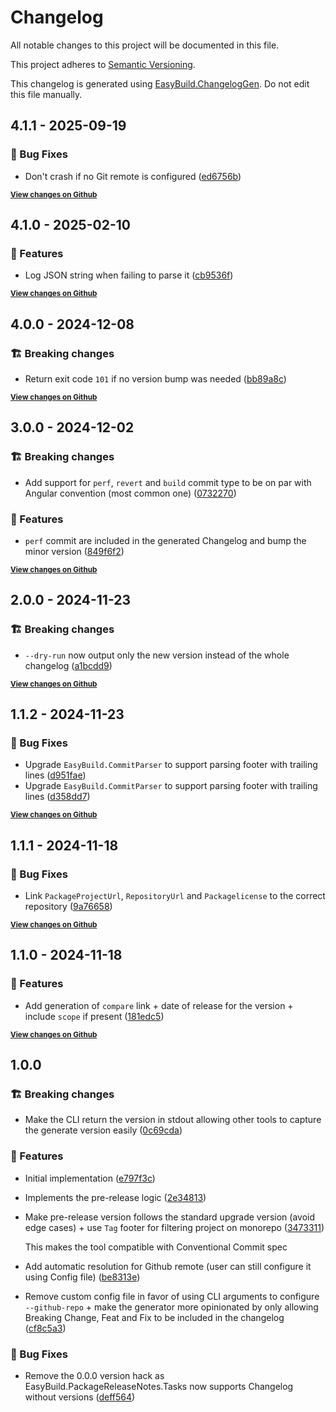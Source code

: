 # Changelog

All notable changes to this project will be documented in this file.

This project adheres to [Semantic Versioning](https://semver.org/spec/v2.0.0.html).

This changelog is generated using [EasyBuild.ChangelogGen](https://github.com/easybuild-org/EasyBuild.ChangelogGen). Do not edit this file manually.

<!-- EasyBuild: START -->
<!-- last_commit_released: ed6756bcd0aa2f4d1c624dbcb278006b617f5585 -->
<!-- EasyBuild: END -->

## 4.1.1 - 2025-09-19

### 🐞 Bug Fixes

* Don't crash if no Git remote is configured ([ed6756b](https://github.com/easybuild-org/EasyBuild.ChangelogGen/commit/ed6756bcd0aa2f4d1c624dbcb278006b617f5585))

<strong><small>[View changes on Github](https://github.com/easybuild-org/EasyBuild.ChangelogGen/compare/94d7305e6f5d89e7b1331b967d4642a67c0d37fb..ed6756bcd0aa2f4d1c624dbcb278006b617f5585)</small></strong>

## 4.1.0 - 2025-02-10

### 🚀 Features

* Log JSON string when failing to parse it ([cb9536f](https://github.com/easybuild-org/EasyBuild.ChangelogGen/commit/cb9536f440d28664b783069ac86ade199ea53885))

<strong><small>[View changes on Github](https://github.com/easybuild-org/EasyBuild.ChangelogGen/compare/bb89a8cc6780595338c6e88514ca0011f6b142af..94d7305e6f5d89e7b1331b967d4642a67c0d37fb)</small></strong>

## 4.0.0 - 2024-12-08

### 🏗️ Breaking changes

* Return exit code `101` if no version bump was needed ([bb89a8c](https://github.com/easybuild-org/EasyBuild.ChangelogGen/commit/bb89a8cc6780595338c6e88514ca0011f6b142af))

<strong><small>[View changes on Github](https://github.com/easybuild-org/EasyBuild.ChangelogGen/compare/5e0fde2b8169e81a247ed2b99d562fb1b0be95f2..bb89a8cc6780595338c6e88514ca0011f6b142af)</small></strong>

## 3.0.0 - 2024-12-02

### 🏗️ Breaking changes

* Add support for `perf`, `revert` and `build` commit type to be on par with Angular convention (most common one) ([0732270](https://github.com/easybuild-org/EasyBuild.ChangelogGen/commit/07322707bdd9d77d40d63edca22c80ac00933863))

### 🚀 Features

* `perf` commit are included in the generated Changelog and bump the minor version ([849f6f2](https://github.com/easybuild-org/EasyBuild.ChangelogGen/commit/849f6f225fcf3676e30b8cc014d633885a50ba6f))

<strong><small>[View changes on Github](https://github.com/easybuild-org/EasyBuild.ChangelogGen/compare/a1bcdd9b87760bc746889681be33388b5e34c33e..5e0fde2b8169e81a247ed2b99d562fb1b0be95f2)</small></strong>

## 2.0.0 - 2024-11-23

### 🏗️ Breaking changes

* `--dry-run` now output only the new version instead of the whole changelog ([a1bcdd9](https://github.com/easybuild-org/EasyBuild.ChangelogGen/commit/a1bcdd9b87760bc746889681be33388b5e34c33e))

<strong><small>[View changes on Github](https://github.com/easybuild-org/EasyBuild.ChangelogGen/compare/d358dd739e2c0d9efa17491102a2fc80ef9494f1..a1bcdd9b87760bc746889681be33388b5e34c33e)</small></strong>

## 1.1.2 - 2024-11-23

### 🐞 Bug Fixes

* Upgrade `EasyBuild.CommitParser` to support parsing footer with trailing lines ([d951fae](https://github.com/easybuild-org/EasyBuild.ChangelogGen/commit/d951fae25d5563722ab063804cee2aa4e516f297))
* Upgrade `EasyBuild.CommitParser` to support parsing footer with trailing lines ([d358dd7](https://github.com/easybuild-org/EasyBuild.ChangelogGen/commit/d358dd739e2c0d9efa17491102a2fc80ef9494f1))

<strong><small>[View changes on Github](https://github.com/easybuild-org/EasyBuild.ChangelogGen/compare/9a766589b3166ec918c25e7e5db3b947e8be0300..d358dd739e2c0d9efa17491102a2fc80ef9494f1)</small></strong>

## 1.1.1 - 2024-11-18

### 🐞 Bug Fixes

* Link `PackageProjectUrl`, `RepositoryUrl` and `Packagelicense` to the correct repository ([9a76658](https://github.com/easybuild-org/EasyBuild.ChangelogGen/commit/9a766589b3166ec918c25e7e5db3b947e8be0300))

<strong><small>[View changes on Github](https://github.com/easybuild-org/EasyBuild.ChangelogGen/compare/181edc555c6cd39c10efbe7ed73443e3078f45d2..9a766589b3166ec918c25e7e5db3b947e8be0300)</small></strong>

## 1.1.0 - 2024-11-18

### 🚀 Features

* Add generation of `compare` link + date of release for the version + include `scope` if present ([181edc5](https://github.com/easybuild-org/EasyBuild.ChangelogGen/commit/181edc555c6cd39c10efbe7ed73443e3078f45d2))

<strong><small>[View changes on Github](https://github.com/easybuild-org/EasyBuild.ChangelogGen/compare/62c8d027fa9664603a7a06562dd33de2d5fdd55b..181edc555c6cd39c10efbe7ed73443e3078f45d2)</small></strong>

## 1.0.0

### 🏗️ Breaking changes

* Make the CLI return the version in stdout allowing other tools to capture the generate version easily ([0c69cda](https://github.com/easybuild-org/EasyBuild.ChangelogGen/commit/0c69cdabc0c852f93b35f7712403a7f38b6fe1b4))

### 🚀 Features

* Initial implementation ([e797f3c](https://github.com/easybuild-org/EasyBuild.ChangelogGen/commit/e797f3c08781a975a0dfc73776bdd0436ecc466f))
* Implements the pre-release logic ([2e34813](https://github.com/easybuild-org/EasyBuild.ChangelogGen/commit/2e34813ff488940a3beb18fcd82f2581ba2d1d78))
* Make pre-release version follows the standard upgrade version (avoid edge cases) + use `Tag` footer for filtering project on monorepo ([3473311](https://github.com/easybuild-org/EasyBuild.ChangelogGen/commit/3473311a89bcbe6d10dbd31c4748993a48c2b1d0))

    This makes the tool compatible with Conventional Commit spec
* Add automatic resolution for Github remote (user can still configure it using Config file) ([be8313e](https://github.com/easybuild-org/EasyBuild.ChangelogGen/commit/be8313e66ae095bd3d90d095340e6e0f44526a49))
* Remove custom config file in favor of using CLI arguments to configure `--github-repo` + make the generator more opinionated by only allowing Breaking Change, Feat and Fix to be included in the changelog ([cf8c5a3](https://github.com/easybuild-org/EasyBuild.ChangelogGen/commit/cf8c5a3620b279187441331cd0954ba5601a2e5e))

### 🐞 Bug Fixes

* Remove the 0.0.0 version hack as EasyBuild.PackageReleaseNotes.Tasks now supports Changelog without versions ([deff564](https://github.com/easybuild-org/EasyBuild.ChangelogGen/commit/deff564b16b08e2df6eced134475218fdece9ee7))
